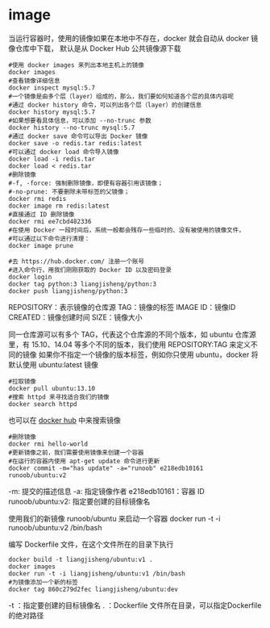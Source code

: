 # image

当运行容器时，使用的镜像如果在本地中不存在，docker 就会自动从 docker 镜像仓库中下载，
默认是从 Docker Hub 公共镜像源下载

```shell
#使用 docker images 来列出本地主机上的镜像
docker images
#查看镜像详细信息
docker inspect mysql:5.7
#一个镜像是由多个层（layer）组成的，那么，我们要如何知道各个层的具体内容呢
#通过 docker history 命令，可以列出各个层（layer）的创建信息
docker history mysql:5.7
#如果想要看具体信息，可以添加 --no-trunc 参数
docker history --no-trunc mysql:5.7
#通过 docker save 命令可以导出 Docker 镜像
docker save -o redis.tar redis:latest
#可以通过 docker load 命令导入镜像
docker load -i redis.tar
docker load < redis.tar
#删除镜像
#-f, -force: 强制删除镜像，即便有容器引用该镜像；
#-no-prune: 不要删除未带标签的父镜像；
docker rmi redis
docker image rm redis:latest
#直接通过 ID 删除镜像
docker rmi ee7cbd482336
#在使用 Docker 一段时间后，系统一般都会残存一些临时的、没有被使用的镜像文件，
#可以通过以下命令进行清理：
docker image prune
```

```shell
#去 https://hub.docker.com/ 注册一个账号
#进入命令行，用我们刚刚获取的 Docker ID 以及密码登录
docker login
docker tag python:3 liangjisheng/python:3
docker push liangjisheng/python:3
```

REPOSITORY：表示镜像的仓库源
TAG：镜像的标签
IMAGE ID：镜像ID
CREATED：镜像创建时间
SIZE：镜像大小

同一仓库源可以有多个 TAG，代表这个仓库源的不同个版本，如 ubuntu 仓库源里，有 15.10、14.04
等多个不同的版本，我们使用 REPOSITORY:TAG 来定义不同的镜像
如果你不指定一个镜像的版本标签，例如你只使用 ubuntu，docker 将默认使用 ubuntu:latest 镜像

```shell
#拉取镜像
docker pull ubuntu:13.10
#搜索 httpd 来寻找适合我们的镜像
docker search httpd
```

也可以在 [docker hub](https://hub.docker.com/) 中来搜索镜像

```shell
#删除镜像
docker rmi hello-world
#更新镜像之前，我们需要使用镜像来创建一个容器
#在运行的容器内使用 apt-get update 命令进行更新
docker commit -m="has update" -a="runoob" e218edb10161 runoob/ubuntu:v2
```

-m: 提交的描述信息
-a: 指定镜像作者
e218edb10161：容器 ID
runoob/ubuntu:v2: 指定要创建的目标镜像名

使用我们的新镜像 runoob/ubuntu 来启动一个容器
docker run -t -i runoob/ubuntu:v2 /bin/bash

编写 Dockerfile 文件，在这个文件所在的目录下执行

```shell
docker build -t liangjisheng/ubuntu:v1 .
docker images
docker run -t -i liangjisheng/ubuntu:v1 /bin/bash
#为镜像添加一个新的标签
docker tag 860c279d2fec liangjisheng/ubuntu:dev
```

-t ：指定要创建的目标镜像名
. ：Dockerfile 文件所在目录，可以指定Dockerfile 的绝对路径